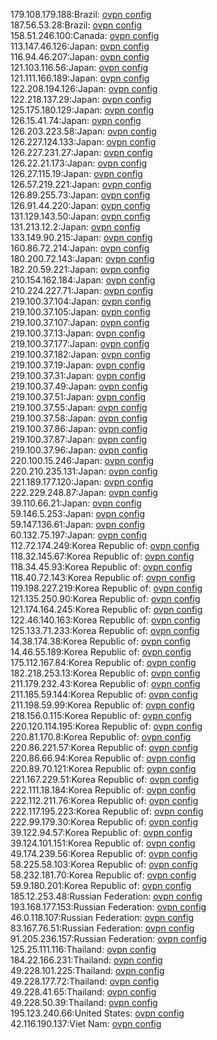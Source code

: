 179.108.179.188:Brazil: [ovpn config](vpn/179_108_179_188.ovpn)  
187.56.53.28:Brazil: [ovpn config](vpn/187_56_53_28.ovpn)  
158.51.246.100:Canada: [ovpn config](vpn/158_51_246_100.ovpn)  
113.147.46.126:Japan: [ovpn config](vpn/113_147_46_126.ovpn)  
116.94.46.207:Japan: [ovpn config](vpn/116_94_46_207.ovpn)  
121.103.116.56:Japan: [ovpn config](vpn/121_103_116_56.ovpn)  
121.111.166.189:Japan: [ovpn config](vpn/121_111_166_189.ovpn)  
122.208.194.126:Japan: [ovpn config](vpn/122_208_194_126.ovpn)  
122.218.137.29:Japan: [ovpn config](vpn/122_218_137_29.ovpn)  
125.175.180.129:Japan: [ovpn config](vpn/125_175_180_129.ovpn)  
126.15.41.74:Japan: [ovpn config](vpn/126_15_41_74.ovpn)  
126.203.223.58:Japan: [ovpn config](vpn/126_203_223_58.ovpn)  
126.227.124.133:Japan: [ovpn config](vpn/126_227_124_133.ovpn)  
126.227.231.27:Japan: [ovpn config](vpn/126_227_231_27.ovpn)  
126.22.21.173:Japan: [ovpn config](vpn/126_22_21_173.ovpn)  
126.27.115.19:Japan: [ovpn config](vpn/126_27_115_19.ovpn)  
126.57.219.221:Japan: [ovpn config](vpn/126_57_219_221.ovpn)  
126.89.255.73:Japan: [ovpn config](vpn/126_89_255_73.ovpn)  
126.91.44.220:Japan: [ovpn config](vpn/126_91_44_220.ovpn)  
131.129.143.50:Japan: [ovpn config](vpn/131_129_143_50.ovpn)  
131.213.12.2:Japan: [ovpn config](vpn/131_213_12_2.ovpn)  
133.149.90.215:Japan: [ovpn config](vpn/133_149_90_215.ovpn)  
160.86.72.214:Japan: [ovpn config](vpn/160_86_72_214.ovpn)  
180.200.72.143:Japan: [ovpn config](vpn/180_200_72_143.ovpn)  
182.20.59.221:Japan: [ovpn config](vpn/182_20_59_221.ovpn)  
210.154.162.184:Japan: [ovpn config](vpn/210_154_162_184.ovpn)  
210.224.227.71:Japan: [ovpn config](vpn/210_224_227_71.ovpn)  
219.100.37.104:Japan: [ovpn config](vpn/219_100_37_104.ovpn)  
219.100.37.105:Japan: [ovpn config](vpn/219_100_37_105.ovpn)  
219.100.37.107:Japan: [ovpn config](vpn/219_100_37_107.ovpn)  
219.100.37.13:Japan: [ovpn config](vpn/219_100_37_13.ovpn)  
219.100.37.177:Japan: [ovpn config](vpn/219_100_37_177.ovpn)  
219.100.37.182:Japan: [ovpn config](vpn/219_100_37_182.ovpn)  
219.100.37.19:Japan: [ovpn config](vpn/219_100_37_19.ovpn)  
219.100.37.31:Japan: [ovpn config](vpn/219_100_37_31.ovpn)  
219.100.37.49:Japan: [ovpn config](vpn/219_100_37_49.ovpn)  
219.100.37.51:Japan: [ovpn config](vpn/219_100_37_51.ovpn)  
219.100.37.55:Japan: [ovpn config](vpn/219_100_37_55.ovpn)  
219.100.37.58:Japan: [ovpn config](vpn/219_100_37_58.ovpn)  
219.100.37.86:Japan: [ovpn config](vpn/219_100_37_86.ovpn)  
219.100.37.87:Japan: [ovpn config](vpn/219_100_37_87.ovpn)  
219.100.37.96:Japan: [ovpn config](vpn/219_100_37_96.ovpn)  
220.100.15.246:Japan: [ovpn config](vpn/220_100_15_246.ovpn)  
220.210.235.131:Japan: [ovpn config](vpn/220_210_235_131.ovpn)  
221.189.177.120:Japan: [ovpn config](vpn/221_189_177_120.ovpn)  
222.229.248.87:Japan: [ovpn config](vpn/222_229_248_87.ovpn)  
39.110.66.21:Japan: [ovpn config](vpn/39_110_66_21.ovpn)  
59.146.5.253:Japan: [ovpn config](vpn/59_146_5_253.ovpn)  
59.147.136.61:Japan: [ovpn config](vpn/59_147_136_61.ovpn)  
60.132.75.197:Japan: [ovpn config](vpn/60_132_75_197.ovpn)  
112.72.174.249:Korea Republic of: [ovpn config](vpn/112_72_174_249.ovpn)  
118.32.145.67:Korea Republic of: [ovpn config](vpn/118_32_145_67.ovpn)  
118.34.45.93:Korea Republic of: [ovpn config](vpn/118_34_45_93.ovpn)  
118.40.72.143:Korea Republic of: [ovpn config](vpn/118_40_72_143.ovpn)  
119.198.227.219:Korea Republic of: [ovpn config](vpn/119_198_227_219.ovpn)  
121.135.250.90:Korea Republic of: [ovpn config](vpn/121_135_250_90.ovpn)  
121.174.164.245:Korea Republic of: [ovpn config](vpn/121_174_164_245.ovpn)  
122.46.140.163:Korea Republic of: [ovpn config](vpn/122_46_140_163.ovpn)  
125.133.71.233:Korea Republic of: [ovpn config](vpn/125_133_71_233.ovpn)  
14.38.174.38:Korea Republic of: [ovpn config](vpn/14_38_174_38.ovpn)  
14.46.55.189:Korea Republic of: [ovpn config](vpn/14_46_55_189.ovpn)  
175.112.167.84:Korea Republic of: [ovpn config](vpn/175_112_167_84.ovpn)  
182.218.253.13:Korea Republic of: [ovpn config](vpn/182_218_253_13.ovpn)  
211.179.232.43:Korea Republic of: [ovpn config](vpn/211_179_232_43.ovpn)  
211.185.59.144:Korea Republic of: [ovpn config](vpn/211_185_59_144.ovpn)  
211.198.59.99:Korea Republic of: [ovpn config](vpn/211_198_59_99.ovpn)  
218.156.0.115:Korea Republic of: [ovpn config](vpn/218_156_0_115.ovpn)  
220.120.114.195:Korea Republic of: [ovpn config](vpn/220_120_114_195.ovpn)  
220.81.170.8:Korea Republic of: [ovpn config](vpn/220_81_170_8.ovpn)  
220.86.221.57:Korea Republic of: [ovpn config](vpn/220_86_221_57.ovpn)  
220.86.66.94:Korea Republic of: [ovpn config](vpn/220_86_66_94.ovpn)  
220.89.70.121:Korea Republic of: [ovpn config](vpn/220_89_70_121.ovpn)  
221.167.229.51:Korea Republic of: [ovpn config](vpn/221_167_229_51.ovpn)  
222.111.18.184:Korea Republic of: [ovpn config](vpn/222_111_18_184.ovpn)  
222.112.211.76:Korea Republic of: [ovpn config](vpn/222_112_211_76.ovpn)  
222.117.195.223:Korea Republic of: [ovpn config](vpn/222_117_195_223.ovpn)  
222.99.179.30:Korea Republic of: [ovpn config](vpn/222_99_179_30.ovpn)  
39.122.94.57:Korea Republic of: [ovpn config](vpn/39_122_94_57.ovpn)  
39.124.101.151:Korea Republic of: [ovpn config](vpn/39_124_101_151.ovpn)  
49.174.239.56:Korea Republic of: [ovpn config](vpn/49_174_239_56.ovpn)  
58.225.58.103:Korea Republic of: [ovpn config](vpn/58_225_58_103.ovpn)  
58.232.181.70:Korea Republic of: [ovpn config](vpn/58_232_181_70.ovpn)  
59.9.180.201:Korea Republic of: [ovpn config](vpn/59_9_180_201.ovpn)  
185.12.253.48:Russian Federation: [ovpn config](vpn/185_12_253_48.ovpn)  
193.168.177.153:Russian Federation: [ovpn config](vpn/193_168_177_153.ovpn)  
46.0.118.107:Russian Federation: [ovpn config](vpn/46_0_118_107.ovpn)  
83.167.76.51:Russian Federation: [ovpn config](vpn/83_167_76_51.ovpn)  
91.205.236.157:Russian Federation: [ovpn config](vpn/91_205_236_157.ovpn)  
125.25.111.116:Thailand: [ovpn config](vpn/125_25_111_116.ovpn)  
184.22.166.231:Thailand: [ovpn config](vpn/184_22_166_231.ovpn)  
49.228.101.225:Thailand: [ovpn config](vpn/49_228_101_225.ovpn)  
49.228.177.72:Thailand: [ovpn config](vpn/49_228_177_72.ovpn)  
49.228.41.65:Thailand: [ovpn config](vpn/49_228_41_65.ovpn)  
49.228.50.39:Thailand: [ovpn config](vpn/49_228_50_39.ovpn)  
195.123.240.66:United States: [ovpn config](vpn/195_123_240_66.ovpn)  
42.116.190.137:Viet Nam: [ovpn config](vpn/42_116_190_137.ovpn)  
